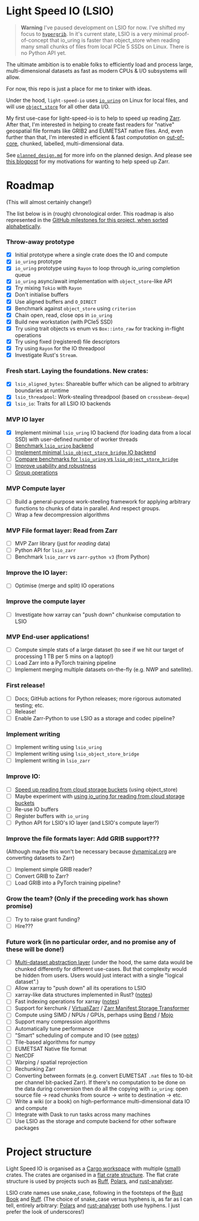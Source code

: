 # Light Speed IO (LSIO)

> **Warning**
> I've paused development on LSIO for now. I've shifted my focus to [`hypergrib`](https://github.com/JackKelly/hypergrib).
> In it's current state, LSIO is a very minimal proof-of-concept that io_uring is faster than object_store when reading many small chunks of files from local PCIe 5 SSDs on Linux. There is no Python API yet.

The ultimate ambition is to enable folks to efficiently load and process large, multi-dimensional datasets as fast as modern CPUs & I/O subsystems will allow.

For now, this repo is just a place for me to tinker with ideas.

Under the hood, `light-speed-io` uses [`io_uring`](https://kernel.dk/io_uring.pdf) on Linux for local files, and will use [`object_store`](https://lib.rs/crates/object_store) for all other data I/O.

My first use-case for light-speed-io is to help to speed up reading [Zarr](https://zarr.dev/). After that, I'm interested in helping to create fast readers for "native" geospatial file formats like GRIB2 and EUMETSAT native files. And, even further than that, I'm interested in efficient & fast _computation_ on [out-of-core](https://en.wikipedia.org/w/index.php?title=Out-of-core), chunked, labelled, multi-dimensional data.

See [`planned_design.md`](planned_design.md) for more info on the planned design. And please see [this blogpost](https://jack-kelly.com/blog/2023-07-28-speeding-up-zarr) for my motivations for wanting to help speed up Zarr.

# Roadmap

(This will almost certainly change!)

The list below is in (rough) chronological order. This roadmap is also represented in the [GitHub milestones for this project, when sorted alphabetically](https://github.com/JackKelly/light-speed-io/milestones?direction=asc&sort=title&state=open).

### Throw-away prototype
- [x] Initial prototype where a single crate does the IO and compute
- [x] `io_uring` prototype
- [x] `io_uring` prototype using `Rayon` to loop through io_uring completion queue
- [x] `io_uring` async/await implementation with `object_store`-like API
- [x] Try mixing `Tokio` with `Rayon`
- [x] Don't initialise buffers
- [x] Use aligned buffers and `O_DIRECT`
- [x] Benchmark against `object_store` using `criterion`
- [x] Chain open, read, close ops in `io_uring`
- [x] Build new workstation (with PCIe5 SSD)
- [x] Try using trait objects vs enum  vs `Box::into_raw` for tracking in-flight operations
- [x] Try using fixed (registered) file descriptors
- [x] Try using `Rayon` for the IO threadpool
- [x] Investigate Rust's `Stream`.

### Fresh start. Laying the foundations. New crates:
- [x] `lsio_aligned_bytes`: Shareable buffer which can be aligned to arbitrary boundaries at runtime
- [x] `lsio_threadpool`: Work-stealing threadpool (based on `crossbeam-deque`)
- [x] `lsio_io`: Traits for all LSIO IO backends

### MVP IO layer
- [x] Implement minimal `lsio_uring` IO backend (for loading data from a local SSD) with user-defined number of worker threads
- [ ] [Benchmark `lsio_uring` backend](https://github.com/JackKelly/light-speed-io/milestone/3)
- [ ] [Implement minimal `lsio_object_store_bridge` IO backend](https://github.com/JackKelly/light-speed-io/milestone/4)
- [ ] [Compare benchmarks for `lsio_uring` vs `lsio_object_store_bridge`](https://github.com/JackKelly/light-speed-io/milestone/7)
- [ ] [Improve usability and robustness](https://github.com/JackKelly/light-speed-io/milestone/8)
- [ ] [Group operations](https://github.com/JackKelly/light-speed-io/milestone/9)

### MVP Compute layer
- [ ] Build a general-purpose work-steeling framework for applying arbitrary functions to chunks of data in parallel. And respect groups.
- [ ] Wrap a few decompression algorithms

### MVP File format layer: Read from Zarr
- [ ] MVP Zarr library (just for _reading_ data)
- [ ] Python API for `lsio_zarr`
- [ ] Benchmark `lsio_zarr` vs `zarr-python v3` (from Python)

### Improve the IO layer:
- [ ] Optimise (merge and split) IO operations

### Improve the compute layer
- [ ] Investigate how xarray can "push down" chunkwise computation to LSIO

### MVP End-user applications!
- [ ] Compute simple stats of a large dataset (to see if we hit our target of processing 1 TB per 5 mins on a laptop!)
- [ ] Load Zarr into a PyTorch training pipeline
- [ ] Implement merging multiple datasets on-the-fly (e.g. NWP and satellite).

### First release!
- [ ] Docs; GitHub actions for Python releases; more rigorous automated testing; etc.
- [ ] Release!
- [ ] Enable Zarr-Python to use LSIO as a storage and codec pipeline?

### Implement writing
- [ ] Implement writing using `lsio_uring`
- [ ] Implement writing using `lsio_object_store_bridge`
- [ ] Implement writing in `lsio_zarr`

### Improve IO:
- [ ] [Speed up reading from cloud storage buckets](https://github.com/JackKelly/light-speed-io/issues/10) (using object_store)
- [ ] Maybe experiment with [using io_uring for reading from cloud storage buckets](https://github.com/JackKelly/light-speed-io/issues/10#issuecomment-2178689758)
- [ ] Re-use IO buffers
- [ ] Register buffers with `io_uring`
- [ ] Python API for LSIO's IO layer (and LSIO's compute layer?)

### Improve the file formats layer: Add GRIB support???
(Although maybe this won't be necessary because [dynamical.org](https://dynamical.org) are converting datasets to Zarr)
- [ ] Implement simple GRIB reader?
- [ ] Convert GRIB to Zarr?
- [ ] Load GRIB into a PyTorch training pipeline?

### Grow the team? (Only if the preceding work has shown promise)
- [ ] Try to raise grant funding?
- [ ] Hire???

### Future work (in no particular order, and no promise any of these will be done!)
- [ ] [Multi-dataset abstraction layer](https://github.com/JackKelly/light-speed-io/issues/142) (under the hood, the same data would be chunked differently for different use-cases. But that complexity would be hidden from users. Users would just interact with a single "logical dataset".)
- [ ] Allow xarray to "push down" all its operations to LSIO
- [ ] xarray-like data structures implemented in Rust? ([notes](https://docs.google.com/document/d/1_T0ay9wXozgqq334E2w1SROdlAM7y6JSgL1rmXJnIO0/edit#heading=h.7ctns22vpab5))
- [ ] Fast indexing operations for xarray ([notes](https://docs.google.com/document/d/1_T0ay9wXozgqq334E2w1SROdlAM7y6JSgL1rmXJnIO0/edit#heading=h.kjphntldyaaw))
- [ ] Support for kerchunk / [VirtualiZarr](https://discourse.pangeo.io/t/pangeo-showcase-virtualizarr-create-virtual-zarr-stores-using-xarray-syntax/4127) / [Zarr Manifest Storage Transformer](https://github.com/zarr-developers/zarr-specs/issues/287)
- [ ] Compute using SIMD / NPUs / GPUs, perhaps using [Bend](https://github.com/JackKelly/light-speed-io/issues/132) / [Mojo](https://github.com/JackKelly/light-speed-io/discussions/12)
- [ ] Support many compression algorithms
- [ ] Automatically tune performance
- [ ] "Smart" scheduling of compute and IO (see [notes](https://docs.google.com/document/d/1_T0ay9wXozgqq334E2w1SROdlAM7y6JSgL1rmXJnIO0/edit#heading=h.bqhd2mq9o42t))
- [ ] Tile-based algorithms for numpy
- [ ] EUMETSAT Native file format
- [ ] NetCDF
- [ ] Warping / spatial reprojection
- [ ] Rechunking Zarr
- [ ] Converting between formats (e.g. convert EUMETSAT `.nat` files to 10-bit per channel bit-packed Zarr). If there's no computation to be done on the data during conversion then do all the copying with `io_uring`: open source file -> read chunks from source -> write to destination -> etc.
- [ ] Write a wiki (or a book) on high-performance multi-dimensional data IO and compute
- [ ] Integrate with Dask to run tasks across many machines
- [ ] Use LSIO as the storage and compute backend for other software packages

# Project structure

Light Speed IO is organised as a [Cargo workspace](https://doc.rust-lang.org/book/ch14-03-cargo-workspaces.html) with multiple ([small](https://rust-unofficial.github.io/patterns/patterns/structural/small-crates.html)) crates. The crates are organised in a [flat crate structure](https://matklad.github.io/2021/08/22/large-rust-workspaces.html). The flat crate structure is used by projects such as [Ruff](https://github.com/astral-sh/ruff), [Polars](https://github.com/pola-rs/polars), and [rust-analyser](https://github.com/rust-lang/rust-analyzer).

LSIO crate names use snake_case, following in the footsteps of the [Rust Book](https://doc.rust-lang.org/book/ch14-03-cargo-workspaces.html) and [Ruff](https://github.com/astral-sh/ruff/tree/main/crates). (The choice of snake_case versus hyphens is, as far as I can tell, entirely arbitrary: [Polars](https://github.com/pola-rs/polars/tree/main/crates) and [rust-analyser](https://github.com/rust-lang/rust-analyzer/tree/master/crates) both use hyphens. I just prefer the look of underscores!)
